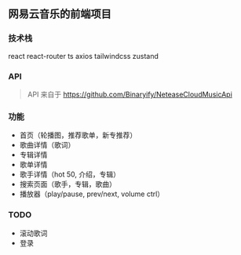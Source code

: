 ## 网易云音乐的前端项目

### 技术栈

react react-router ts axios tailwindcss zustand

### API

> API 来自于 https://github.com/Binaryify/NeteaseCloudMusicApi

### 功能

- 首页（轮播图，推荐歌单，新专推荐）
- 歌曲详情（歌词）
- 专辑详情
- 歌单详情
- 歌手详情（hot 50, 介绍，专辑）
- 搜索页面（歌手，专辑，歌曲）
- 播放器（play/pause, prev/next, volume ctrl）

### TODO

- 滚动歌词
- 登录
